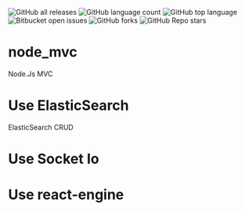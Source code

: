 

![GitHub all releases](https://img.shields.io/github/downloads/Umid-ismayilov/node_mvc/total)
![GitHub language count](https://img.shields.io/github/languages/count/Umid-ismayilov/node_mvc)
![GitHub top language](https://img.shields.io/github/languages/top/Umid-ismayilov/node_mvc?color=yellow)
![Bitbucket open issues](https://img.shields.io/bitbucket/issues/Umid-ismayilov/node_mvc)
![GitHub forks](https://img.shields.io/github/forks/Umid-ismayilov/node_mvc?style=social)
![GitHub Repo stars](https://img.shields.io/github/stars/Umid-ismayilov/node_mvc?style=social)

# node_mvc
Node.Js MVC

# Use ElasticSearch 
ElasticSearch CRUD

# Use Socket Io 


# Use react-engine
